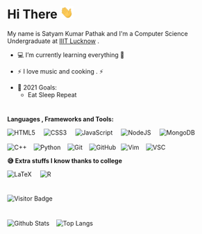 
<h1>Hi There <img  src="assets/hello.gif" width="30px"></h1>

My name is Satyam Kumar Pathak and I'm a Computer Science Undergraduate at [IIIT Lucknow](https://iiitl.ac.in/) . 

* 💻 I’m currently learning everything 🤣
- ⚡️ I love music and cooking . ⚡️
* 🥅 2021 Goals:
  * Eat Sleep Repeat
#

**Languages , Frameworks and Tools:**

![HTML5](https://img.shields.io/badge/-HTML5-black?logo=html5&style=social)&nbsp;&nbsp;&nbsp;&nbsp;
![CSS3](https://img.shields.io/badge/-CSS3-black?logo=css3&style=social)&nbsp;&nbsp;&nbsp;&nbsp;
![JavaScript](https://img.shields.io/badge/-JavaScript-black?logo=javascript&style=social)&nbsp;&nbsp;&nbsp;&nbsp;
![NodeJS](https://img.shields.io/badge/-NodeJS-black?logo=Node.js&style=social)&nbsp;&nbsp;&nbsp;&nbsp;
![MongoDB](https://img.shields.io/badge/-MongoDB-black?logo=MongoDB&style=social)&nbsp;&nbsp;&nbsp;&nbsp;<br><br>
![C++](https://img.shields.io/badge/-C++-black?logo=C%2B%2B&style=social)&nbsp;&nbsp;&nbsp;
![Python](https://img.shields.io/badge/-Python-black?logo=Python&style=social)&nbsp;&nbsp;&nbsp;
![Git](https://img.shields.io/badge/-Git-black?logo=git&style=social)&nbsp;&nbsp;&nbsp;
![GitHub](https://img.shields.io/badge/-GitHub-black?logo=github&style=social)&nbsp;&nbsp;
![Vim](https://img.shields.io/badge/-Vim-black?logo=Vim&style=social)&nbsp;&nbsp;&nbsp;
![VSC](https://img.shields.io/badge/-VS%20Code-black?logo=Visual%20Studio%20code&style=social)&nbsp;&nbsp;

**😅 Extra stuffs I know thanks to college**
<br>

![LaTeX](https://img.shields.io/badge/-Latex-black?logo=Latex&style=social)&nbsp;&nbsp;&nbsp;&nbsp;
![R](https://img.shields.io/badge/-R-black?logo=R&style=social)
#

![Visitor Badge](https://visitor-badge.laobi.icu/badge?page_id=satyampathak223.satyampathak223)

</p>

#


![Github Stats](https://github-readme-stats.vercel.app/api?username=satyampathak223&count_private=true&show_icons=true&include_all_commits=true&)&nbsp;&nbsp;&nbsp;
![Top Langs](https://github-readme-stats.vercel.app/api/top-langs/?username=satyampathak223&hide=TeX&count_private=true)

#
